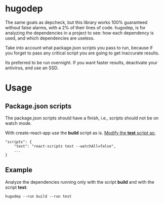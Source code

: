 # hugodep

The same goals as depcheck, but this library works 100% guaranteed without false alarms, with a 2% of their lines of code. hugodep, is for analyzing the dependencies in a project to see: how each dependency is used, and which dependencies are useless.

Take into account what package.json scripts you pass to run, because if you forget to pass any critical script you are going to get inaccurate results.

Its preferred to be run overnight. If you want faster results, deactivate your antivirus, and use an SSD.

# Usage
## Package.json scripts

The package.json scripts should have a finish, i.e., scripts should not be on watch mode.

With create-react-app use the **build** script as is. [Modify the **test** script as:](https://create-react-app.dev/docs/running-tests/#command-line-interface)
```
"scripts": {
    "test": "react-scripts test --watchAll=false",
    ...
}
```


## Example
Analyze the dependencies running only with the script **build** and with the script **test**:

```
hugodep --run build --run test
```
